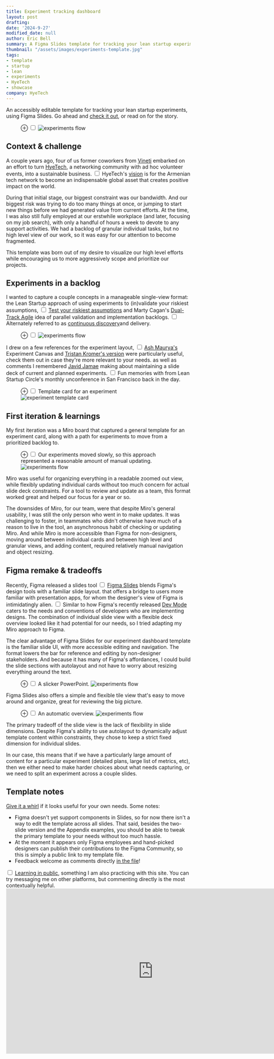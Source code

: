 ```yaml
---
title: Experiment tracking dashboard
layout: post
drafting: 
date: '2024-9-27'
modified_date: null
author: Eric Bell
summary: A Figma Slides template for tracking your lean startup experiments.
thumbnail: "/assets/images/experiments-template.jpg"
tags:
- template
- startup
- lean
- experiments
- HyeTech
- showcase
company: HyeTech
---
```


An accessibly editable template for tracking your lean startup experiments, using Figma Slides. Go ahead and [check it out](https://www.figma.com/slides/Hv3GJxpUCt0NU8qFs6dMMF/Experiment-tracking-dashboard-%5Btemplate%5D?node-id=1-26&t=Jv8o14Xs2BjpbGRw-1), or read on for the story.

<figure class="fullwidth">
		<label for="mn-concept" class="margin-toggle">⊕</label>
		<input type="checkbox" id="mn-concept" class="margin-toggle">
		<img src="/assets/images/experiments-concept.jpg" alt="experiments flow">
</figure>

## Context & challenge

A couple years ago, four of us former coworkers from [Vineti](/roles/Vineti) embarked on an effort to turn [HyeTech](https://hyetech.io), a networking community with ad hoc volunteer events, into a sustainable business.<label for="sn-1" class="margin-toggle sidenote-number"></label>
<input type="checkbox" id="sn-1" class="margin-toggle"/>
<span class="sidenote">HyeTech's <a href="https://www.hyetech.io/vision-and-mission">vision</a> is for the Armenian tech network to become an indispensable global asset that creates positive impact on the world.</span>

During that initial stage, our biggest constraint was our bandwidth. And our biggest risk was trying to do too many things at once, or jumping to start new things before we had generated value from current efforts. At the time, I was also still fully employed at our erstwhile workplace (and later, focusing on my job search), with only a handful of hours a week to devote to any support activities. We had a backlog of granular individual tasks, but no high level view of our work, so it was easy for our attention to become fragmented.

This template was born out of my desire to visualize our high level efforts while encouraging us to more aggressively scope and prioritize our projects.

## Experiments in a backlog

I wanted to capture a couple concepts in a manageable single-view format: the Lean Startup approach of using experiments to (in)validate your riskiest assumptions,<label for="sn-2" class="margin-toggle sidenote-number"></label>
<input type="checkbox" id="sn-2"	class="margin-toggle"/>
<span class="sidenote"><a href="https://togroundcontrol.com/blog/risky-assumptions-and-experiments-where-do-i-start/">Test your riskiest assumptions</a></span>
and Marty Cagan's <a href="https://www.svpg.com/dual-track-agile/">Dual-Track Agile</a> idea of parallel validation and implementation backlogs.<label for="sn-3" class="margin-toggle sidenote-number"></label>
<input type="checkbox" id="sn-3"	class="margin-toggle"/>
<span class="sidenote">Alternately referred to as <a href="https://www.svpg.com/continuous-discovery/">continuous discovery</a>and delivery.</span>

<figure class="fullwidth">
		<label for="mn-flow" class="margin-toggle">⊕</label>
		<input type="checkbox" id="mn-flow" class="margin-toggle">
		<img src="/assets/images/experiments-flow.jpg" alt="experiments flow">
</figure>

I drew on a few references for the experiment layout,<label for="sn-4" class="margin-toggle sidenote-number"></label>
<input type="checkbox" id="sn-4"	class="margin-toggle"/>
<span class="sidenote"><a href="https://www.designabetterbusiness.tools/tools/experiment-canvas">Ash Maurya's</a> Experiment Canvas and <a href="https://www.kromatic.com/innovation-resources/learn-smart">Tristan Kromer's version</a> were particularly useful, check them out in case they're more relevant to your needs.</span>
as well as comments I remembered [Javid Jamae](https://www.linkedin.com/in/jamae/) making about maintaining a slide deck of current and planned experiments.<label for="sn-5" class="margin-toggle sidenote-number"></label>
<input type="checkbox" id="sn-5"	class="margin-toggle"/>
<span class="sidenote">Fun memories with from Lean Startup Circle's monthly unconference in San Francisco back in the day.</span>

<figure class="">
		<label for="mn-template" class="margin-toggle">⊕</label>
		<input type="checkbox" id="mn-template" class="margin-toggle">
		<span class="marginnote">Template card for an experiment</span>
		<img src="/assets/images/experiments-template.jpg" alt="experiment template card">
</figure>

## First iteration & learnings

My first iteration was a Miro board that captured a general template for an experiment card, along with a path for experiments to move from a prioritized backlog to.

<figure>
	<label for="mn-miro" class="margin-toggle">⊕</label>
	<input type="checkbox" id="mn-miro" class="margin-toggle">
	<span class="marginnote">Our experiments moved slowly, so this approach represented a reasonable amount of manual updating.</span>
	<img src="/assets/images/experiments-miro.png" alt="experiments flow">
</figure>

Miro was useful for organizing everything in a readable zoomed out view, while flexibly updating individual cards without too much concern for actual slide deck constraints. For a tool to review and update as a team, this format worked great and helped our focus for a year or so.

The downsides of Miro, for our team, were that despite Miro's general usability, I was still the only person who went in to make updates. It was challenging to foster, in teammates who didn't otherwise have much of a reason to live in the tool, an asynchronous habit of checking or updating Miro. And while Miro is more accessible than Figma for non-designers, moving around between individual cards and between high level and granular views, and adding content, required relatively manual navigation and object resizing.

## Figma remake & tradeoffs

Recently, Figma released a slides tool<label for="sn-6" class="margin-toggle sidenote-number"></label>
<input type="checkbox" id="sn-6"	class="margin-toggle"/>
<span class="sidenote"><a href="">Figma Slides</a> blends Figma's design tools with a familiar slide layout.</span>
that offers a bridge to users more familiar with presentation apps, for whom the designer's view of Figma is intimidatingly alien.<label for="sn-7" class="margin-toggle sidenote-number"></label>
<input type="checkbox" id="sn-7" class="margin-toggle"/>
<span class="sidenote">Similar to how Figma's recently released <a href="https://www.figma.com/dev-mode/">Dev Mode</a> caters to the needs and conventions of developers who are implementing designs.</span>
The combination of individual slide view with a flexible deck overview looked like it had potential for our needs, so I tried adapting my Miro approach to Figma.

The clear advantage of Figma Slides for our experiment dashboard template is the familiar slide UI, with more accessible editing and navigation. The format lowers the bar for reference and editing by non-designer stakeholders. And because it has many of Figma's affordances, I could build the slide sections with autolayout and not have to worry about resizing everything around the text.

<figure>
	<label for="mn-figma-slides" class="margin-toggle">⊕</label>
	<input type="checkbox" id="mn-figma-slides" class="margin-toggle">
	<span class="marginnote">A slicker PowerPoint.</span>
	<img src="/assets/images/experiments-figma-slide.png" alt="experiments flow">
</figure>

Figma Slides also offers a simple and flexible tile view that's easy to move around and organize, great for reviewing the big picture.

<figure>
	<label for="mn-figma-overview" class="margin-toggle">⊕</label>
	<input type="checkbox" id="mn-figma-overview" class="margin-toggle">
	<span class="marginnote">An automatic overview.</span>
	<img src="/assets/images/experiments-figma-overview.png" alt="experiments flow">
</figure>

The primary tradeoff of the slide view is the lack of flexibility in slide dimensions. Despite Figma's ability to use autolayout to dynamically adjust template content within constraints, they chose to keep a strict fixed dimension for individual slides. 

In our case, this means that if we have a particularly large amount of content for a particular experiment (detailed plans, large list of metrics, etc), then we either need to make harder choices about what needs capturing, or we need to split an experiment across a couple slides.

## Template notes

<a href="https://www.figma.com/slides/Hv3GJxpUCt0NU8qFs6dMMF/Experiment-tracking-dashboard-%5Btemplate%5D?node-id=1-26&t=Jv8o14Xs2BjpbGRw-1">Give it a whirl</a> if it looks useful for your own needs. Some notes:
- Figma doesn't yet support components in Slides, so for now there isn't a way to edit the template across all slides. That said, besides the two-slide version and the Appendix examples, you should be able to tweak the primary template to your needs without too much hassle.  
- At the moment it appears only Figma employees and hand-picked designers can publish their contributions to the Figma Community, so this is simply a public link to my template file.
- Feedback welcome as comments directly <a href="https://www.figma.com/slides/Hv3GJxpUCt0NU8qFs6dMMF/Experiment-tracking-dashboard-%5Btemplate%5D?node-id=1-26&t=Jv8o14Xs2BjpbGRw-1">in the file</a>!<label for="sn-8" class="margin-toggle sidenote-number"></label>
<input type="checkbox" id="sn-8"	class="margin-toggle"/>
<span class="sidenote"><a href="https://www.swyx.io/learn-in-public/">Learning in public</a>, something I am also practicing with this site.</span>
You can try messaging me on other platforms, but commenting directly is the most contextually helpful.

<iframe style="border: 1px solid rgba(0, 0, 0, 0.1);" width="800" height="450" src="https://embed.figma.com/slides/Hv3GJxpUCt0NU8qFs6dMMF/Experiment-tracking-dashboard-%5Btemplate%5D?node-id=1-26&embed-host=share " allowfullscreen></iframe>
